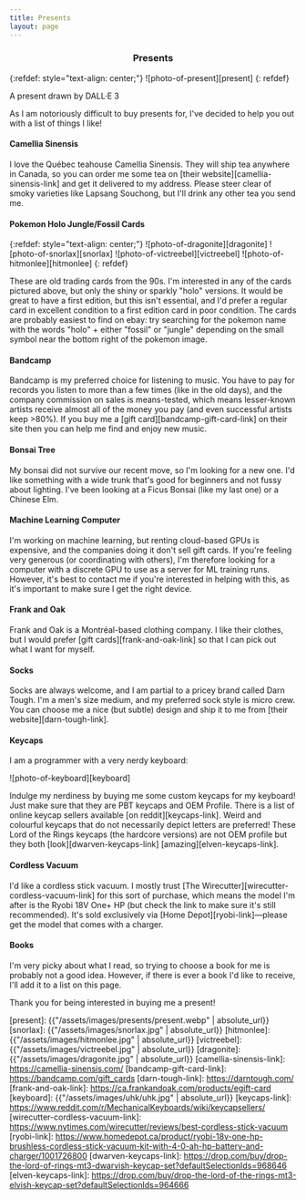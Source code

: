 ```yaml
---
title: Presents
layout: page
---
```


<h3 id="presents" style="text-align: center">Presents</h3>

{:refdef: style="text-align: center;"}
![photo-of-present][present]
{: refdef}
<figcaption>A present drawn by DALL·E 3</figcaption>

As I am notoriously difficult to buy presents for, I've decided to help you out with a list of things I like!

#### Camellia Sinensis

I love the Québec teahouse Camellia Sinensis. They will ship tea anywhere in Canada, so you can order me some tea on [their website][camellia-sinensis-link] and get it delivered to my address. Please steer clear of smoky varieties like Lapsang Souchong, but I'll drink any other tea you send me.

#### Pokemon Holo Jungle/Fossil Cards

{:refdef: style="text-align: center;"}
![photo-of-dragonite][dragonite]
![photo-of-snorlax][snorlax]
![photo-of-victreebel][victreebel]
![photo-of-hitmonlee][hitmonlee]
{: refdef}

These are old trading cards from the 90s. I'm interested in any of the cards pictured above, but only the shiny or sparkly "holo" versions. It would be great to have a first edition, but this isn't essential, and I'd prefer a regular card in excellent condition to a first edition card in poor condition. The cards are probably easiest to find on ebay: try searching for the pokemon name with the words "holo" + either "fossil" or "jungle" depending on the small symbol near the bottom right of the pokemon image.

#### Bandcamp

Bandcamp is my preferred choice for listening to music. You have to pay for records you listen to more than a few times (like in the old days), and the company commission on sales is means-tested, which means lesser-known artists receive almost all of the money you pay (and even successful artists keep >80%). If you buy me a [gift card][bandcamp-gift-card-link] on their site then you can help me find and enjoy new music.

#### Bonsai Tree

My bonsai did not survive our recent move, so I'm looking for a new one. I'd like something with a wide trunk that's good for beginners and not fussy about lighting. I've been looking at a Ficus Bonsai (like my last one) or a Chinese Elm.

#### Machine Learning Computer

I'm working on machine learning, but renting cloud-based GPUs is expensive, and the companies doing it don't sell gift cards. If you're feeling very generous (or coordinating with others), I'm therefore looking for a computer with a discrete GPU to use as a server for ML training runs. However, it's best to contact me if you're interested in helping with this, as it's important to make sure I get the right device.

#### Frank and Oak

Frank and Oak is a Montréal-based clothing company. I like their clothes, but I would prefer [gift cards][frank-and-oak-link] so that I can pick out what I want for myself.

#### Socks

Socks are always welcome, and I am partial to a pricey brand called Darn Tough. I'm a men's size medium, and my preferred sock style is micro crew. You can choose me a nice (but subtle) design and ship it to me from [their website][darn-tough-link].

#### Keycaps

I am a programmer with a very nerdy keyboard:

![photo-of-keyboard][keyboard]

Indulge my nerdiness by buying me some custom keycaps for my keyboard! Just make sure that they are PBT keycaps and OEM Profile. There is a list of online keycap sellers available [on reddit][keycaps-link]. Weird and colourful keycaps that do not necessarily depict letters are preferred! These Lord of the Rings keycaps (the hardcore versions) are not OEM profile but they both [look][dwarven-keycaps-link] [amazing][elven-keycaps-link].

#### Cordless Vacuum

I'd like a cordless stick vacuum. I mostly trust [The Wirecutter][wirecutter-cordless-vacuum-link] for this sort of purchase, which means the model I'm after is the Ryobi 18V One+ HP (but check the link to make sure it's still recommended). It's sold exclusively via [Home Depot][ryobi-link]—please get the model that comes with a charger.

#### Books

I'm very picky about what I read, so trying to choose a book for me is probably not a good idea. However, if there is ever a book I'd like to receive, I'll add it to a list on this page.

Thank you for being interested in buying me a present!

[present]: {{"/assets/images/presents/present.webp" | absolute_url}}
[snorlax]: {{"/assets/images/snorlax.jpg" | absolute_url}}
[hitmonlee]: {{"/assets/images/hitmonlee.jpg" | absolute_url}}
[victreebel]: {{"/assets/images/victreebel.jpg" | absolute_url}}
[dragonite]: {{"/assets/images/dragonite.jpg" | absolute_url}}
[camellia-sinensis-link]: https://camellia-sinensis.com/
[bandcamp-gift-card-link]: https://bandcamp.com/gift_cards
[darn-tough-link]: https://darntough.com/
[frank-and-oak-link]: https://ca.frankandoak.com/products/egift-card
[keyboard]: {{"/assets/images/uhk/uhk.jpg" | absolute_url}}
[keycaps-link]: https://www.reddit.com/r/MechanicalKeyboards/wiki/keycapsellers/
[wirecutter-cordless-vacuum-link]: https://www.nytimes.com/wirecutter/reviews/best-cordless-stick-vacuum
[ryobi-link]: https://www.homedepot.ca/product/ryobi-18v-one-hp-brushless-cordless-stick-vacuum-kit-with-4-0-ah-hp-battery-and-charger/1001726800
[dwarven-keycaps-link]: https://drop.com/buy/drop-the-lord-of-rings-mt3-dwarvish-keycap-set?defaultSelectionIds=968646
[elven-keycaps-link]: https://drop.com/buy/drop-the-lord-of-the-rings-mt3-elvish-keycap-set?defaultSelectionIds=964666
